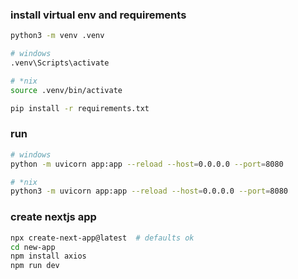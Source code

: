 ### install virtual env and requirements
```bash
python3 -m venv .venv

# windows
.venv\Scripts\activate

# *nix
source .venv/bin/activate

pip install -r requirements.txt
```

### run
```bash
# windows
python -m uvicorn app:app --reload --host=0.0.0.0 --port=8080

# *nix
python3 -m uvicorn app:app --reload --host=0.0.0.0 --port=8080
```

### create nextjs app
```bash
npx create-next-app@latest  # defaults ok
cd new-app
npm install axios
npm run dev
```